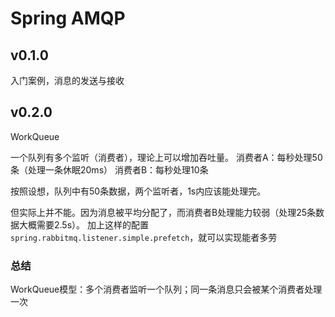 # Spring AMQP

## v0.1.0
入门案例，消息的发送与接收

## v0.2.0
WorkQueue

一个队列有多个监听（消费者），理论上可以增加吞吐量。
消费者A：每秒处理50条（处理一条休眠20ms）
消费者B：每秒处理10条

按照设想，队列中有50条数据，两个监听者，1s内应该能处理完。

但实际上并不能。因为消息被平均分配了，而消费者B处理能力较弱（处理25条数据大概需要2.5s）。
加上这样的配置`spring.rabbitmq.listener.simple.prefetch`，就可以实现能者多劳

### 总结
WorkQueue模型：多个消费者监听一个队列；同一条消息只会被某个消费者处理一次